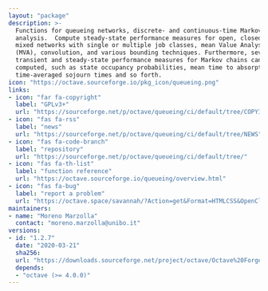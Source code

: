 ```yaml
---
layout: "package"
description: >-
  Functions for queueing networks, discrete- and continuous-time Markov chains
  analysis.  Compute steady-state performance measures for open, closed and
  mixed networks with single or multiple job classes, mean Value Analysis
  (MVA), convolution, and various bounding techniques. Furthermore, several
  transient and steady-state performance measures for Markov chains can be
  computed, such as state occupancy probabilities, mean time to absorption,
  time-averaged sojourn times and so forth.
icon: "https://octave.sourceforge.io/pkg_icon/queueing.png"
links:
- icon: "far fa-copyright"
  label: "GPLv3+"
  url: "https://sourceforge.net/p/octave/queueing/ci/default/tree/COPYING"
- icon: "fas fa-rss"
  label: "news"
  url: "https://sourceforge.net/p/octave/queueing/ci/default/tree/NEWS"
- icon: "fas fa-code-branch"
  label: "repository"
  url: "https://sourceforge.net/p/octave/queueing/ci/default/tree/"
- icon: "fas fa-th-list"
  label: "function reference"
  url: "https://octave.sourceforge.io/queueing/overview.html"
- icon: "fas fa-bug"
  label: "report a problem"
  url: "https://octave.space/savannah/?Action=get&Format=HTMLCSS&OpenClosed=open&Title=[octave%20forge]%20(queueing)"
maintainers:
- name: "Moreno Marzolla"
  contact: "moreno.marzolla@unibo.it"
versions:
- id: "1.2.7"
  date: "2020-03-21"
  sha256:
  url: "https://downloads.sourceforge.net/project/octave/Octave%20Forge%20Packages/Individual%20Package%20Releases/queueing-1.2.7.tar.gz"
  depends:
  - "octave (>= 4.0.0)"
---
```

